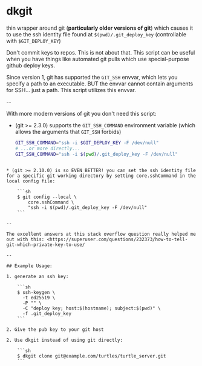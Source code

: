 # dkgit

thin wrapper around git (**particularly older versions of git**) which causes it to use the ssh identity file found at `$(pwd)/.git_deploy_key` (controllable with `$GIT_DEPLOY_KEY`)

Don't commit keys to repos. This is not about that. This script can be useful when you have things like automated git pulls which use special-purpose github deploy keys.

Since version 1, git has supported the `GIT_SSH` envvar, which lets you specify a path to an executable. BUT the envvar cannot contain arguments for SSH... just a path. This script utilizes this envvar.

--

With more modern versions of git you don't need this script:

* (git >= 2.3.0) supports the `GIT_SSH_COMMAND` environment variable (which allows the arguments that `GIT_SSH` forbids)

	```sh
	GIT_SSH_COMMAND="ssh -i $GIT_DEPLOY_KEY -F /dev/null"
	# ...or more directly...
	GIT_SSH_COMMAND="ssh -i $(pwd)/.git_deploy_key -F /dev/null"
```

* (git >= 2.10.0) is so EVEN BETTER! you can set the ssh identity file for a specific git working directory by setting core.sshCommand in the local config file:

	```sh
	$ git config --local \
		core.sshCommand \
		"ssh -i $(pwd)/.git_deploy_key -F /dev/null"
	```

--

The excellent answers at this stack overflow question really helped me out with this: <https://superuser.com/questions/232373/how-to-tell-git-which-private-key-to-use/

--

## Example Usage:

1. generate an ssh key:

    ```sh
    $ ssh-keygen \
      -t ed25519 \
      -P "" \
      -C "deploy key; host:$(hostname); subject:$(pwd)" \
      -f .git_deploy_key
    ```

2. Give the pub key to your git host

2. Use dkgit instead of using git directly:

    ```sh
    $ dkgit clone git@example.com/turtles/turtle_server.git
    ```
